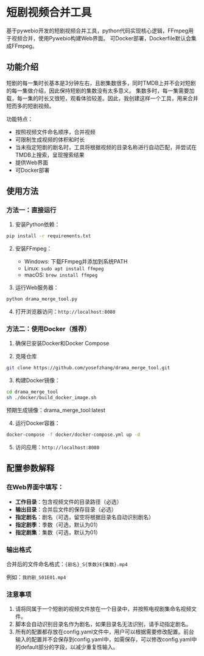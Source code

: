 # 短剧视频合并工具

基于pywebio开发的短剧视频合并工具，python代码实现核心逻辑，FFmpeg用于视频合并，使用Pywebio构建Web界面。
可Docker部署，Dockerfile默认会集成FFmpeg。

## 功能介绍

短剧的每一集时长基本是3分钟左右，且剧集数很多，同时TMDB上并不会对短剧的每一集做介绍，因此保持短剧的集数没有太多意义。
集数多时，每一集需要加载，每一集的时长又很短，观看体验较差。因此，我创建这样一个工具，用来合并短而多的短剧视频。

功能特点：
- 按照视频文件命名顺序，合并视频
- 可限制生成视频的体积和时长
- 当未指定短剧的剧名时，工具将根据视频的目录名称进行自动匹配，并尝试在TMDB上搜索，呈现搜索结果
- 提供Web界面
- 可Docker部署

## 使用方法

### 方法一：直接运行

1. 安装Python依赖：
```bash
pip install -r requirements.txt
```

2. 安装FFmpeg：
   - Windows: 下载FFmpeg并添加到系统PATH
   - Linux: `sudo apt install ffmpeg`
   - macOS: `brew install ffmpeg`

3. 运行Web服务器：
```bash
python drama_merge_tool.py
```

4. 打开浏览器访问：`http://localhost:8080`

### 方法二：使用Docker（推荐）

1. 确保已安装Docker和Docker Compose

2. 克隆仓库
```bash
git clone https://github.com/yosefzhang/drama_merge_tool.git
```

3. 构建Docker镜像：
```bash
cd drama_merge_tool
sh ./docker/build_docker_image.sh
```
预期生成镜像：drama_merge_tool:latest

4. 运行Docker容器：
```bash
docker-compose -f docker/docker-compose.yml up -d
```

5. 访问应用：`http://localhost:8080`

## 配置参数解释

### 在Web界面中填写：
   - **工作目录**：包含视频文件的目录路径（必选）
   - **输出目录**：合并后文件的保存目录（必选）
   - **指定剧名**：剧名（可选，留空将根据目录名自动识别剧名）
   - **指定剧季**：季数（可选，默认为01）
   - **指定剧集**：集数（可选，默认为01）

### 输出格式

合并后的文件命名格式：`{剧名}_S{季数}E{集数}.mp4`

例如：`我的剧_S01E01.mp4`

### 注意事项
1. 请将同属于一个短剧的视频文件放在一个目录中，并按照电视剧集命名视频文件。
2. 脚本会自动识别目录名作为剧名，如果目录名无法识别，请手动指定剧名。
3. 所有的配置都存放在config.yaml文件中，用户可以根据需要修改配置。前台输入的配置并不会保存到config.yaml中，如需保存，可以修改config.yaml中的default部分的字段，以减少重复性输入。